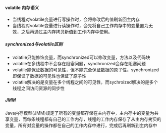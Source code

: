 #### volatile 内存语义

* 当线程对volatile变量进行写操作时，会将修改后的值刷新回主内存
* 当线程对volatile变量进行读操作时，会先将自己工作内存中的变量置为无效，之后再通过主内存拷贝新值到工作内存中使用。

##### **synchronized与volatile区别** 

* volatile只能修饰变量，而synchronized可以修改变量，方法以及代码块
* volatile在多线程中不会存在阻塞问题，synchronized会存在阻塞问题 
* volatile能保证数据的可见性，但不能完全保证数据的原子性，synchronized即保证了数据的可见性也保证了原子性
* volatile解决的是变量在多个线程之间的可见性，而sychroized解决的是多个线程之间访问资源的同步性

##### JMM

Java内存模型(JMM)规定了所有的变量都存储在主内存中，主内存中的变量为共享变量，而每条线程都有自己的工作内存，线程的工作内存保存了从主内存拷贝的变量，所有对变量的操作都在自己的工作内存中进行，完成后再刷新到主内存中